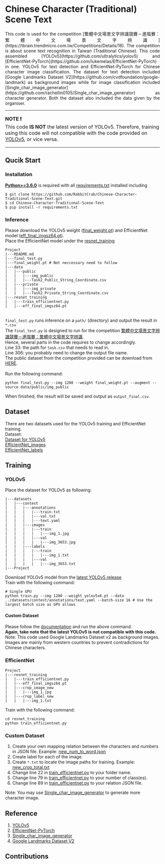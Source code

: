 # Chinese Character (Traditional) Scene Text
<div style="text-align: justify">
This code is used for the competition [繁體中文場景文字辨識競賽－進階賽：繁體中文場景文字辨識](https://tbrain.trendmicro.com.tw/Competitions/Details/16). The competition is about scene text recognition in Taiwan (Traditional Chinese). This code assembled [YOLOv5](https://github.com/ultralytics/yolov5) and [EfficientNet-PyTorch](https://github.com/lukemelas/EfficientNet-PyTorch) in one. YOLOv5 for text detection and EfficientNet-PyTorch for Chinese character image classification. The dataset for text detection included [Google Landmarks Dataset V2](https://github.com/cvdfoundation/google-landmark) as background images while for image classification included [Single_char_image_generator](https://github.com/rachellin0105/Single_char_image_generator) as character generator. Both the dataset also included the data given by the organiser. 
</div>

---
<font size = "3">

<b>NOTE :exclamation:</b> <br>
This code <b>IS NOT</b> the latest version of YOLOv5. Therefore, training using this code will not compatible with the code provided on [YOLOv5](https://github.com/ultralytics/yolov5), or vice versa.

</font>

---

## Qucik Start
### Installation
[**Python>=3.6.0**](https://www.python.org/) is required with all
[requirements.txt](https://github.com/RabbitCrab/Chinese-Character-Traditional-Scene-Text/blob/main/requirements.txt) installed including

```
$ git clone https://github.com/RabbitCrab/Chinese-Character-Traditional-Scene-Text.git
$ cd Chinese-Character-Traditional-Scene-Text
$ pip install -r requirements.txt
```

### Inference
Please download the YOLOv5 weight ([final_weight.pt](https://drive.google.com/file/d/1HLKZAnQrFpJbp3NOgxTPf5UHFSIl-_O_/view?usp=sharing)) and EfficientNet model ([eff_final_imgsz64.pt](https://drive.google.com/file/d/1oCd0Xz2BGgIoNq8sBoElnIwwrDE-fkE0/view?usp=sharing)). <br>
Place the EfficientNet model under the [resnet_training](https://github.com/RabbitCrab/Chinese-Character-Traditional-Scene-Text/tree/main/resnet_training)

```
Project
|---README.md
|---final_test.py
|---final_weight.pt # Not neccessary need to follow
|---data
|   |---public
|   |   |---img_public
|   |   |---Task2_Public_String_Coordinate.csv
|   |---private
|   |   |---img_private
|   |   |---Task2_Private_String_Coordinate.csv
|---resnet_training
|   |---train_efficientnet.py
|   |---eff_final_imgsz64.pt
```

<br> `final_test.py` runs inference on a `path/` (directory) and output the result in `*.csv` <br>
The `final_test.py` is designed to run for the competition [繁體中文場景文字辨識競賽－進階賽：繁體中文場景文字辨識](https://tbrain.trendmicro.com.tw/Competitions/Details/16). <br>
Hence, several parts in the code requires to change accordingly. <br>
Line 33: the path for `task.csv` that needs to read in. <br>
Line 306: you probably need to change the output file name. <br>
The public dataset from the competition provided can be download from [HERE](https://drive.google.com/file/d/1E09fzyjJLAtciDi7fInn-CsJyhVevhUw/view?usp=sharing). <br><br>
Run the following command:

```
python final_test.py --img 1280 --weight final_weight.pt --augment --source data/public/img_public
```

When finished, the result will be saved and output as `output_final.csv`.


## Dataset
There are two datasets used for the YOLOv5 training and EfficientNet training. <br>
Dataset: <br>
[Dataset for YOLOv5](https://drive.google.com/file/d/1awQpoOd7GkdA6FyPxbNKXRScdynWC5fI/view?usp=sharing) <br>
[EfficientNet_images](https://drive.google.com/file/d/1HSrA5a20zAuGtIgHfpCaN3NXwKMddWmd/view?usp=sharing) <br>
[EfficientNet_labels](https://drive.google.com/file/d/12ER-I_WiymmxqtjEQ3WKbH8SZfZV22kk/view?usp=sharing) <br>


## Training
### YOLOv5
Place the dataset for YOLOv5 as following:

```
|---datasets
|   |---contest
|   |   |---annotations
|   |   |   |---train.txt
|   |   |   |---val.txt
|   |   |   |---text.yaml
|   |   |---images
|   |   |   |---train
|   |   |   |   |---img_1.jpg
|   |   |   |---val
|   |   |   |   |---img_3653.jpg
|   |   |---labels
|   |   |   |---train
|   |   |   |   |---img_1.txt
|   |   |   |---val
|   |   |   |   |---img_3653.txt
|---Project

```
Download YOLOv5 model from the [latest YOLOv5 release](https://github.com/ultralytics/yolov5/releases) <br>
Train with the following command:

```
# Single GPU
python train.py --img 1280 --weight yolov5x6.pt --data ../datasets/contest/annotations/text.yaml --batch-size 16 # Use the largest batch size as GPU allows
```

#### Custom Dataset
Please follow the [documentation](https://github.com/ultralytics/yolov5/wiki/Train-Custom-Data) and run the above command. <br>
**Again, take note that the latest YOLOv5 is not compatible with this code.** <br>
Note: This code used Google Landmarks Dataset v2 as background images. Images are mainly from western countries to prevent contradictions for Chinese characters.

### EfficientNet

```
Project
|---resnet_training
|   |---train_efficientnet.py
|   |---eff_final_imgsz64.pt
|   |---crop_image_new
|   |   |---img_1.jpg
|   |---crop_label_new
|   |   |---img_1.txt
```

Train with the following command:

```
cd resnet_training
python train_efficientnet.py
```

### Custom Dataset
1. Create your own mapping relation between the characters and numbers in JSON file. Example: [new_num_to_word.json](https://github.com/RabbitCrab/Chinese-Character-Traditional-Scene-Text/blob/main/resnet_training/new_num_to_word.json)
2. Create label for each of the image.
3. Create `*.txt` to locate the image paths for training. Example: [new_crop_total.txt](https://github.com/RabbitCrab/Chinese-Character-Traditional-Scene-Text/blob/main/resnet_training/new_crop_total.txt)
4. Change line 22 in [train_efficientnet.py](https://github.com/RabbitCrab/Chinese-Character-Traditional-Scene-Text/blob/main/resnet_training/train_efficientnet.py) to your folder name.
5. Change line 79 in [train_efficientnet.py](https://github.com/RabbitCrab/Chinese-Character-Traditional-Scene-Text/blob/main/resnet_training/train_efficientnet.py) to your number of class(es).
6. Change line 89 in [train_efficientnet.py](https://github.com/RabbitCrab/Chinese-Character-Traditional-Scene-Text/blob/main/resnet_training/train_efficientnet.py) to your
relation JSON file.

Note: You may use [Single_char_image_generator](https://github.com/rachellin0105/Single_char_image_generator) to generate more character image.


## Reference
1. [YOLOv5](https://github.com/ultralytics/yolov5)
2. [EfficientNet-PyTorch](https://github.com/lukemelas/EfficientNet-PyTorch)
3. [Single_char_image_generator](https://github.com/rachellin0105/Single_char_image_generator)
4. [Google Landmarks Dataset V2](https://github.com/cvdfoundation/google-landmark)


## Contributions

